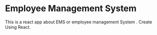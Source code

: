 # Employee Management System
This is a react app about EMS or employee management System . Create Using React.